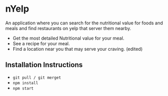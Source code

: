 # nYelp

An application where you can search for the nutritional value for foods and meals and find restaurants on yelp that server them nearby.

-   Get the most detailed Nutritional value for your meal.
-   See a recipe for your meal.
-   Find a location near you that may serve your craving. (edited)

## Installation Instructions

-   `git pull / git merget`
-   `npm install`
-   `npm start`
